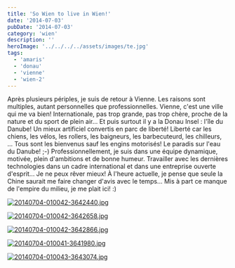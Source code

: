 ```yaml
---
title: 'So Wien to live in Wien!'
date: '2014-07-03'
pubDate: '2014-07-03'
category: 'wien'
description: ''
heroImage: '../../../../assets/images/te.jpg'
tags:
  - 'amaris'
  - 'donau'
  - 'vienne'
  - 'wien-2'
---
```


Après plusieurs périples, je suis de retour à Vienne. Les raisons sont multiples, autant personnelles que professionnelles. Vienne, c'est une ville qui me va bien! Internationale, pas trop grande, pas trop chère, proche de la nature et du sport de plein air... Et puis surtout il y a la Donau Insel : l'île du Danube! Un mieux artificiel convertis en parc de liberté! Liberté car les chiens, les vélos, les rollers, les baigneurs, les barbecuteurd, les chilleurs, ... Tous sont les bienvenus sauf les engins motorisés! Le paradis sur l'eau du Danube! ;-) Professionnellement, je suis dans une équipe dynamique, motivée, plein d'ambitions et de bonne humeur. Travailler avec les dernières technologies dans un cadre international et dans une entreprise ouverte d'esprit... Je ne peux rêver mieux! À l'heure actuelle, je pense que seule la Chine saurait me faire changer d'avis avec le temps... Mis à part ce manque de l'empire du milieu, je me plait ici! :)

[![20140704-010042-3642440.jpg](http://malparty.fr/wp-content/uploads/2014/07/20140704-010042-3642440.jpg)](http://malparty.fr/wp-content/uploads/2014/07/20140704-010042-3642440.jpg)

[![20140704-010042-3642658.jpg](http://malparty.fr/wp-content/uploads/2014/07/20140704-010042-3642658.jpg)](http://malparty.fr/wp-content/uploads/2014/07/20140704-010042-3642658.jpg)

[![20140704-010042-3642866.jpg](http://malparty.fr/wp-content/uploads/2014/07/20140704-010042-3642866.jpg)](http://malparty.fr/wp-content/uploads/2014/07/20140704-010042-3642866.jpg)

[![20140704-010041-3641980.jpg](http://malparty.fr/wp-content/uploads/2014/07/20140704-010041-3641980.jpg)](http://malparty.fr/wp-content/uploads/2014/07/20140704-010041-3641980.jpg)

[![20140704-010043-3643074.jpg](http://malparty.fr/wp-content/uploads/2014/07/20140704-010043-3643074.jpg)](http://malparty.fr/wp-content/uploads/2014/07/20140704-010043-3643074.jpg)

